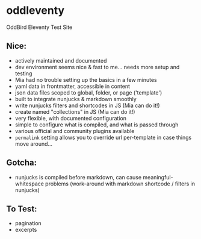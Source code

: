 # oddleventy
OddBird Eleventy Test Site

## Nice:
- actively maintained and documented
- dev environment seems nice & fast to me… needs more setup and testing
- Mia had no trouble setting up the basics in a few minutes
- yaml data in frontmatter, accessible in content
- json data files scoped to global, folder, or page ('template')
- built to integrate nunjucks & markdown smoothly
- write nunjucks filters and shortcodes in JS (Mia can do it!)
- create named "collections" in JS (Mia can do it!)
- very flexible, with documented configuration
- simple to configure what is compiled, and what is passed through
- various official and community plugins available
- `permalink` setting allows you to override url per-template
  in case things move around…

## Gotcha:
- nunjucks is compiled before markdown,
  can cause meaningful-whitespace problems
  (work-around with markdown shortcode / filters in nunjucks)

## To Test:
- pagination
- excerpts
